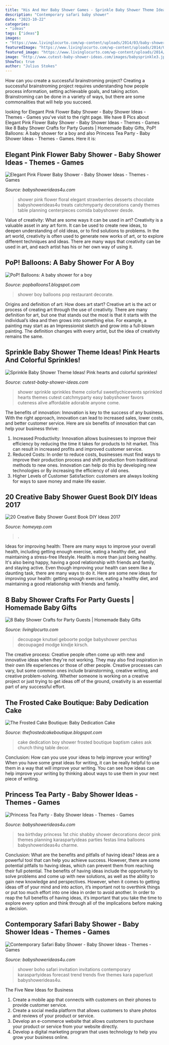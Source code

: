 ```yaml
---
title: "His And Her Baby Shower Games - Sprinkle Baby Shower Theme Ideas! Pink Hearts And Colorful Sprinkles!"
description: "Contemporary safari baby shower"
date: "2023-10-22"
categories:
- "ideas"
tags: ["ideas"]
images:
- "https://www.livinglocurto.com/wp-content/uploads/2014/03/baby-shower-crafts-decorate-hangers.jpg"
featuredImage: "https://www.livinglocurto.com/wp-content/uploads/2014/03/baby-shower-crafts-decorate-hangers.jpg"
featured_image: "https://www.livinglocurto.com/wp-content/uploads/2014/03/baby-shower-crafts-decorate-hangers.jpg"
image: "http://www.cutest-baby-shower-ideas.com/images/babysprinkle3.jpg"
ShowToc: true
author: "Julius Stokes"
---
```



How can you create a successful brainstroming project?
Creating a successful brainstroming project requires understanding how people process information, setting achievable goals, and taking action. Brainstroming can be done in a variety of ways, but there are some commonalities that will help you succeed.

	

		
looking for Elegant Pink Flower Baby Shower - Baby Shower Ideas - Themes - Games you've visit to the right page. We have 8 Pics about Elegant Pink Flower Baby Shower - Baby Shower Ideas - Themes - Games like 8 Baby Shower Crafts for Party Guests | Homemade Baby Gifts, PoP! Balloons: A baby shower for a boy and also Princess Tea Party - Baby Shower Ideas - Themes - Games. Here it is:
		
    
## Elegant Pink Flower Baby Shower - Baby Shower Ideas - Themes - Games

<img loading=lazy src="http://www.babyshowerideas4u.com/wp-content/uploads/2016/06/Elegant-Pink-Flower-Baby-Shower-Chocolate-Strawberries.jpg" onerror="this.onerror=null;this.src='https://tse1.mm.bing.net/th?id=OIP.M6Fa1dJ0ylPe-atm1dYGhAHaJ4&amp;pid=15.1';" alt="Elegant Pink Flower Baby Shower - Baby Shower Ideas - Themes - Games">

_Source: babyshowerideas4u.com_

>shower pink flower floral elegant strawberries desserts chocolate babyshowerideas4u treats catchmyparty decorations candy themes table planning centerpieces comida babyshower desde. 

	

Value of creativity: What are some ways it can be used in art?
Creativity is a valuable asset in any art form. It can be used to create new ideas, to deepen understanding of old ideas, or to find solutions to problems. In the art world, creativity is often used to generate new works of art, or to explore different techniques and ideas. There are many ways that creativity can be used in art, and each artist has his or her own way of using it.

    
## PoP! Balloons: A Baby Shower For A Boy

<img loading=lazy src="http://4.bp.blogspot.com/-3veF3ygFPh8/UiZSsj1mi8I/AAAAAAAAARc/P0kSQJwWlrM/s1600/Baby+shower+boy+bouquet+8-25-2013.jpg" onerror="this.onerror=null;this.src='https://tse4.mm.bing.net/th?id=OIP.LPv_yT3-7R4eLPgKdba90wHaJ4&amp;pid=15.1';" alt="PoP! Balloons: A baby shower for a boy">

_Source: popballoons1.blogspot.com_

>shower boy balloons pop restaurant decorate. 

	

Origins and definition of art: How does art start?
Creative art is the act or process of creating art through the use of creativity. There are many definition for art, but one that stands out the most is that it starts with the individual’s idea and then grows into something else. For example, a painting may start as an Impressionist sketch and grow into a full-blown painting. The definition changes with every artist, but the idea of creativity remains the same.

    
## Sprinkle Baby Shower Theme Ideas! Pink Hearts And Colorful Sprinkles!

<img loading=lazy src="http://www.cutest-baby-shower-ideas.com/images/babysprinkle3.jpg" onerror="this.onerror=null;this.src='https://tse1.mm.bing.net/th?id=OIP.liLvIU81VeawjR0GonXNcgHaFl&amp;pid=15.1';" alt="Sprinkle Baby Shower Theme Ideas! Pink hearts and colorful sprinkles!">

_Source: cutest-baby-shower-ideas.com_

>shower sprinkle sprinkles theme colorful sweetlychicevents sprinkled hearts themes cutest catchmyparty easy babyshower favors cuteness alive affordable adorable anyone come. 

	

The benefits of innovation:
Innovation is key to the success of any business. With the right approach, innovation can lead to increased sales, lower costs, and better customer service. Here are six benefits of innovation that can help your business thrive: 
1. Increased Productivity: Innovation allows businesses to improve their efficiency by reducing the time it takes for products to hit market. This can result in increased profits and improved customer service. 
2. Reduced Costs: In order to reduce costs, businesses must find ways to improve their production process and shift production from traditional methods to new ones. Innovation can help do this by developing new technologies or By increasing the efficiency of old ones. 
3. Higher Levels of Customer Satisfaction: customers are always looking for ways to save money and make life easier.

    
## 20 Creative Baby Shower Guest Book DIY Ideas 2017

<img loading=lazy src="https://homeyep.com/wp-content/uploads/2017/04/baby-shower-guest-book/11-baby-shower-guest-book-diy-ideas.jpg" onerror="this.onerror=null;this.src='https://tse2.mm.bing.net/th?id=OIP.q52OBQ_sDZX8ac1R70DcdAHaLG&amp;pid=15.1';" alt="20 Creative Baby Shower Guest Book DIY Ideas 2017">

_Source: homeyep.com_

>. 

	

Ideas for improving health: There are many ways to improve your overall health, including getting enough exercise, eating a healthy diet, and maintaining a stress-free lifestyle.
Health is more than just being healthy. It's also being happy, having a good relationship with friends and family, and staying active. Even though improving your health can seem like a daunting task, there are many ways to do it. Here are some new ideas for improving your health: getting enough exercise, eating a healthy diet, and maintaining a good relationship with friends and family.

    
## 8 Baby Shower Crafts For Party Guests | Homemade Baby Gifts

<img loading=lazy src="https://www.livinglocurto.com/wp-content/uploads/2014/03/baby-shower-crafts-decorate-hangers.jpg" onerror="this.onerror=null;this.src='https://tse3.mm.bing.net/th?id=OIP.ErMqRqtar3DVbW11guSk9wHaJ4&amp;pid=15.1';" alt="8 Baby Shower Crafts for Party Guests | Homemade Baby Gifts">

_Source: livinglocurto.com_

>decoupage knutsel geboorte podge babyshower perchas decoupaged modge kindje kirsch. 

	

The creative process:
Creative people often come up with new and innovative ideas when they're not working. They may also find inspiration in their own life experiences or those of other people. Creative processes can vary, but some common ones include brainstorming, creative writing, and creative problem-solving. Whether someone is working on a creative project or just trying to get ideas off of the ground, creativity is an essential part of any successful effort.

    
## The Frosted Cake Boutique: Baby Dedication Cake

<img loading=lazy src="https://1.bp.blogspot.com/-K4DC_HZsJlI/T1D0TtxiB3I/AAAAAAAAAXY/IEBtm7I_8V8/s1600/414107_10150848413809572_504439571_12543227_1948566638_o.jpg" onerror="this.onerror=null;this.src='https://tse3.mm.bing.net/th?id=OIP.jem5QWlwGmBaOE4WItUIFwHaLL&amp;pid=15.1';" alt="The Frosted Cake Boutique: Baby Dedication Cake">

_Source: thefrostedcakeboutique.blogspot.com_

>cake dedication boy shower frosted boutique baptism cakes ask church thing table decor. 

	

Conclusion: How can you use your ideas to help improve your writing?
When you have some great ideas for writing, it can be really helpful to use them in a way that will improve your writing. You can see how ideas can help improve your writing by thinking about ways to use them in your next piece of writing.

    
## Princess Tea Party - Baby Shower Ideas - Themes - Games

<img loading=lazy src="http://www.babyshowerideas4u.com/wp-content/uploads/2014/01/CARLOTA10.jpg" onerror="this.onerror=null;this.src='https://tse3.mm.bing.net/th?id=OIP.3DLEd2CXGWfoZytObz1-UgHaJ3&amp;pid=15.1';" alt="Princess Tea Party - Baby Shower Ideas - Themes - Games">

_Source: babyshowerideas4u.com_

>tea birthday princess 1st chic shabby shower decorations decor pink themes planning karaspartyideas parties festas lima balloons babyshowerideas4u charme. 

	

Conclusion: What are the benefits and pitfalls of having ideas?
Ideas are a powerful tool that can help you achieve success. However, there are some potential pitfalls to having ideas, which can prevent them from reaching their full potential. The benefits of having ideas include the opportunity to solve problems and come up with new solutions, as well as the ability to gain new knowledge and perspectives. However, when it comes to getting ideas off of your mind and into action, it’s important not to overthink things or put too much effort into one idea in order to avoid another. In order to reap the full benefits of having ideas, it’s important that you take the time to explore every option and think through all of the implications before making a decision.

    
## Contemporary Safari Baby Shower - Baby Shower Ideas - Themes - Games

<img loading=lazy src="https://babyshowerideas4u.com/wp-content/uploads/2016/07/Contemporary-Safari-Baby-Shower-Invitations.jpg" onerror="this.onerror=null;this.src='https://tse2.mm.bing.net/th?id=OIP.TvdRt4FYiovqRk13hAimugHaJ3&amp;pid=15.1';" alt="Contemporary Safari Baby Shower - Baby Shower Ideas - Themes - Games">

_Source: babyshowerideas4u.com_

>shower boho safari invitation invitations contemporary karaspartyideas forecast trend trends five themes kara paperlust babyshowerideas4u. 

	

The Five New Ideas for Business
1. Create a mobile app that connects with customers on their phones to provide customer service. 
2. Create a social media platform that allows customers to share photos and reviews of your product or service. 
3. Develop an e-commerce website that allows customers to purchase your product or service from your website directly. 
4. Develop a digital marketing program that uses technology to help you grow your business online.

